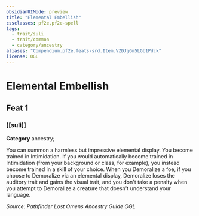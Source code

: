 ```yaml
---
obsidianUIMode: preview
title: "Elemental Embellish"
cssclasses: pf2e,pf2e-spell
tags:
  - trait/suli
  - trait/common
  - category/ancestry
aliases: "Compendium.pf2e.feats-srd.Item.VZDJgGm5LGb1Pdck"
license: OGL
---
```

# Elemental Embellish
## Feat 1
### [[suli]]

**Category** ancestry; 




You can summon a harmless but impressive elemental display. You become trained in Intimidation. If you would automatically become trained in Intimidation (from your background or class, for example), you instead become trained in a skill of your choice. When you Demoralize a foe, if you choose to Demoralize via an elemental display, Demoralize loses the auditory trait and gains the visual trait, and you don't take a penalty when you attempt to Demoralize a creature that doesn't understand your language.

*Source: Pathfinder Lost Omens Ancestry Guide*
*OGL*